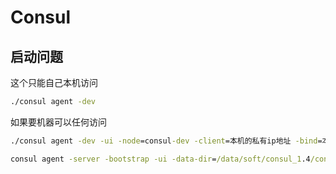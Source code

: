 # Consul

## 启动问题

这个只能自己本机访问

```cmd
./consul agent -dev
```

如果要机器可以任何访问

```cmd
./consul agent -dev -ui -node=consul-dev -client=本机的私有ip地址 -bind=本机的私有ip地址
```

```cmd
consul agent -server -bootstrap -ui -data-dir=/data/soft/consul_1.4/consul-data -bind=本机的私有ip地址 -client=本机的私有ip地址  -node=本机的私有ip地址
```







